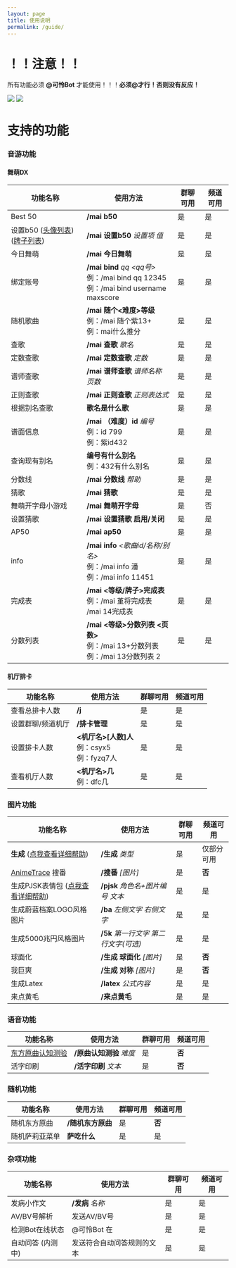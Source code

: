 ```yaml
---
layout: page
title: 使用说明
permalink: /guide/
---
```


# ！！注意！！
所有功能必须 **@可怜Bot** 才能使用！！！**必须@才行！否则没有反应！**

![](https://pic.imgdb.cn/item/656c80f2c458853aef985435.png)
![](https://mirror.ghproxy.com/https://raw.githubusercontent.com/xszqxszq/KarenBot/7.0/QR.png)

# 支持的功能

### 音游功能

#### 舞萌DX

| 功能名称                                                   | 使用方法                                                                                         | 群聊可用 | 频道可用 |
|--------------------------------------------------------|----------------------------------------------------------------------------------------------|------|------|
| Best 50                                                | **/mai b50**                                                                                 | 是    | 是    |
| 设置b50 ([头像列表](/maimai_icons)) ([牌子列表](/maimai_plates)) | **/mai 设置b50** *设置项* *值*                                                                     | 是    | 是    |
| 今日舞萌                                                   | **/mai 今日舞萌**                                                                                | 是    | 是    |
| 绑定账号                                                   | **/mai bind** *qq* *&lt;qq号&gt;* <br> 例：/mai bind qq 12345<br> 例：/mai bind username maxscore | 是    | 是    |
| 随机歌曲                                                   | **/mai 随个&lt;难度&gt;等级** <br>例：/mai 随个紫13+<br>例：mai什么推分                                       | 是    | 是    |
| 查歌                                                     | **/mai 查歌** *歌名*                                                                             | 是    | 是    |
| 定数查歌                                                   | **/mai 定数查歌** *定数*                                                                           | 是    | 是    |    
| 谱师查歌                                                   | **/mai 谱师查歌** *谱师名称* *页数*                                                                    | 是    | 是    |    
| 正则查歌                                                   | **/mai 正则查歌** *正则表达式*                                                                        | 是    | 是    |    
| 根据别名查歌                                                 | **歌名是什么歌**                                                                                   | 是    | 是    |
| 谱面信息                                                   | **/mai** **（难度）id** *编号*<br>  例：id 799<br> 例：紫id432                                          | 是    | 是    |
| 查询现有别名                                                 | **编号有什么别名**<br> 例：432有什么别名                                                                   | 是    | 是    |
| 分数线                                                    | **/mai** **分数线** *帮助*                                                                        | 是    | 是    |
| 猜歌                                                     | **/mai 猜歌**                                                                                  | 是    | 是    |
| 舞萌开字母小游戏                                               | **/mai 舞萌开字母**                                                                               | 是    | 否    |
| 设置猜歌                                                   | **/mai 设置猜歌 启用/关闭**                                                                          | 是    | 是    |
| AP50                                                   | **/mai ap50**                                                                                | 是    | 是    |
| info                                                   | **/mai info** *&lt;歌曲id/名称/别名&gt;* <br>例：/mai info 潘<br>例：/mai info 11451                    | 是    | 是    |
| 完成表                                                    | **/mai &lt;等级/牌子&gt;完成表**<br>例：/mai 堇将完成表<br>/mai 14完成表                                      | 是    | 是    |
| 分数列表                                                   | **/mai &lt;等级&gt;分数列表 &lt;页数&gt;**<br>例：/mai 13+分数列表<br>例：/mai 13分数列表 2                      | 是    | 是    |

#### 机厅排卡

| 功能名称      | 使用方法                                          | 群聊可用 | 频道可用 |
|-----------|-----------------------------------------------|------|------|
| 查看总排卡人数   | **/j**                                        | 是    | 是    |
| 设置群聊/频道机厅 | **/排卡管理**                                     | 是    | 是    |
| 设置排卡人数    | **&lt;机厅名&gt;[人数]人** <br>例：csyx5 <br>例：fyzq7人 | 是    | 是    |
| 查看机厅人数    | **&lt;机厅名&gt;几** <br>例：dfc几                   | 是    | 是    |

###  图片功能

| 功能名称                                   | 使用方法                      | 群聊可用 | 频道可用  |
|----------------------------------------|---------------------------|------|-------|
| **生成** ([点我查看详细帮助](/meme))             | **/生成** *类型*              | 是    | 仅部分可用 |
| [AnimeTrace](https://ai.animedb.cn) 搜番 | **/搜番** *[图片]*            | 是    | **否** |
| 生成PJSK表情包 ([点我查看详细帮助](/pjsk))          | **/pjsk** *角色名+图片编号* *文本* | 是    | 是     |
| 生成蔚蓝档案LOGO风格图片                         | **/ba** *左侧文字 右侧文字*       | 是    | 是     |
| 生成5000兆円风格图片                           | **/5k** *第一行文字 第二行文字(可选)* | 是    | 是     |
| 球面化                                    | **/生成 球面化** *[图片]*        | 是    | **否** |
| 我巨爽                                    | **/生成 对称** *[图片]*         | 是    | **否** |
| 生成Latex                                | **/latex** *公式内容*         | 是    | 是     |
| 来点黄毛                                   | **/来点黄毛**                 | 是    | 是     |

### 语音功能

| 功能名称                                  | 使用方法             | 群聊可用 | 频道可用  |
|---------------------------------------|------------------|------|-------|
| [东方原曲认知测验](https://cd.thwiki.cc/quiz) | **/原曲认知测验** *难度* | 是    | **否** |
| 活字印刷                                  | **/活字印刷** *文本*   | 是    | **否** |

### 随机功能

| 功能名称    | 使用方法        | 群聊可用 | 频道可用  |
|---------|-------------|------|-------|
| 随机东方原曲  | **/随机东方原曲** | 是    | **否** |
| 随机萨莉亚菜单 | **萨吃什么**    | 是    | 是     |

### 杂项功能

| 功能名称       | 使用方法          | 群聊可用 | 频道可用 |
|------------|---------------|------|------|
| 发病小作文      | **/发病** *名称*  | 是    | 是    |
| AV/BV号解析   | 发送AV/BV号      | 是    | 是    |
| 检测Bot在线状态  | @可怜Bot 在      | 是    | 是    |
| 自动问答 (内测中) | 发送符合自动问答规则的文本 | 是    | 是    |

